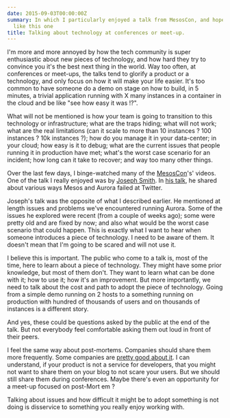 ```yaml
---
date: 2015-09-03T00:00:00Z
summary: In which I particularly enjoyed a talk from MesosCon, and hope to see more
  like this one
title: Talking about technology at conferences or meet-up.
---
```


I'm more and more annoyed by how the tech community is super enthusiastic about new pieces of
technology, and how hard they try to convince you it's the best next thing in the world. Way too
often, at conferences or meet-ups, the talks tend to glorify a product or a technology, and only
focus on how it will make your life easier. It's too common to have someone do a demo on stage on
how to build, in 5 minutes, a trivial application running with X many instances in a container in
the cloud and be like "see how easy it was !?".

What will not be mentioned is how your team is going to transition to this technology or
infrastructure; what are the traps hiding; what will not work; what are the real limitations (can it
scale to more than 10 instances ? 100 instances ? 10k instances ?); how do you manage it in your
data-center; in your cloud; how easy is it to debug;  what are the current issues that people running
it in production have met; what's the worst case scenario for an incident; how long can it take to
recover; and way too many other things.

Over the last few days, I binge-watched many of the
[MesosCon](https://www.youtube.com/playlist?list=PLVjgeV_avap2arug3vIz8c6l72rvh9poV)'s' videos. One of the
talk I really enjoyed was by [Joseph Smith](https://twitter.com/Yasumoto). In [his
talk](https://www.youtube.com/watch?v=nNrh-gdu9m4&index=8&list=PLVjgeV_avap2arug3vIz8c6l72rvh9poV),
he shared about various ways Mesos and Aurora failed at Twitter.

Joseph's talk was the opposite of what I described earlier. He mentioned at length issues and
problems we've encountered running Aurora. Some of the issues he explored were recent (from a couple
of weeks ago); some were pretty old and are fixed by now; and also what would be the worst case
scenario that could happen. This is exactly what I want to hear when someone introduces a piece of
technology. I need to be aware of them. It doesn't mean that I'm going to be scared and will not use
it.

I believe this is important. The public who come to a talk is, most of the time, here to learn about
a piece of technology. They might have some prior knowledge, but most of them don't. They want to
learn what can be done with it; how to use it; how it's an improvement. But more importantly, we
need to talk about the cost and path to adopt the piece of technology. Going from a simple demo
running on 2 hosts to a something running on production with hundred of thousands of users and on
thousands of instances is a different story.

And yes, these could be questions asked by the public at the end of the talk. But not everybody
feel comfortable asking them out loud in front of their peers.

I feel the same way about post-mortems. Companies should share them more frequently. Some companies
are [pretty good about it](https://github.com/danluu/post-mortems). I can understand, if your
product is not a service for developers, that you might not want to share them on your blog to not
scare your users. But we should still share them during conferences. Maybe there's even an
opportunity for a meet-up focused on post-Mort em ?

Talking about issues and how difficult it might be to adopt something is not doing is disservice to
something you really enjoy working with.
